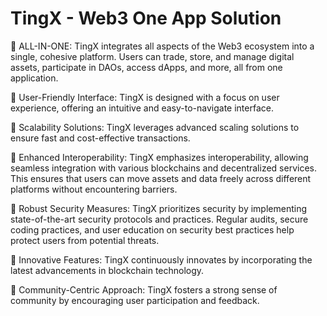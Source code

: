 # TingX - Web3 One App Solution

🔸 ALL-IN-ONE: TingX integrates all aspects of the Web3 ecosystem into a single, cohesive platform. Users can trade, store, and manage digital assets, participate in DAOs, access dApps, and more, all from one application.

🔸 User-Friendly Interface: TingX is designed with a focus on user experience, offering an intuitive and easy-to-navigate interface.

🔸 Scalability Solutions: TingX leverages advanced scaling solutions to ensure fast and cost-effective transactions.

🔸 Enhanced Interoperability: TingX emphasizes interoperability, allowing seamless integration with various blockchains and decentralized services. This ensures that users can move assets and data freely across different platforms without encountering barriers.

🔸 Robust Security Measures: TingX prioritizes security by implementing state-of-the-art security protocols and practices. Regular audits, secure coding practices, and user education on security best practices help protect users from potential threats.

🔸 Innovative Features: TingX continuously innovates by incorporating the latest advancements in blockchain technology.

🔸 Community-Centric Approach: TingX fosters a strong sense of community by encouraging user participation and feedback.
